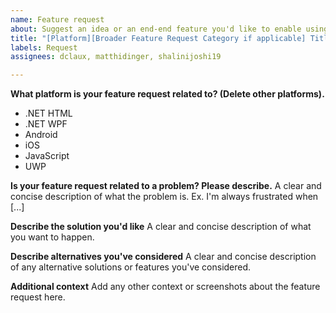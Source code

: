 ```yaml
---
name: Feature request
about: Suggest an idea or an end-end feature you'd like to enable using AdaptiveCards
title: "[Platform][Broader Feature Request Category if applicable] Title"
labels: Request
assignees: dclaux, matthidinger, shalinijoshi19

---
```


**What platform is your feature request related to? (Delete other platforms).**

* .NET HTML
* .NET WPF
* Android
* iOS
* JavaScript
* UWP

**Is your feature request related to a problem? Please describe.**
A clear and concise description of what the problem is. Ex. I'm always frustrated when [...]

**Describe the solution you'd like**
A clear and concise description of what you want to happen.

**Describe alternatives you've considered**
A clear and concise description of any alternative solutions or features you've considered.

**Additional context**
Add any other context or screenshots about the feature request here.
